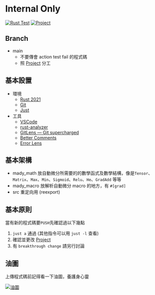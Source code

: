 # Internal Only

[![Rust Test](https://github.com/MDResearch/research/actions/workflows/rust.yml/badge.svg)](https://github.com/MDResearch/research/actions/workflows/rust.yml) [![Project](https://img.shields.io/badge/Project-WIP-brightgreen)](https://github.com/orgs/MDResearch/projects/3)

## Branch

- main
  - 不要傳會 action test fail 的程式碼
  - 照 [Project](https://github.com/orgs/MDResearch/projects/3) 分工

## 基本設置

- 環境
  - [Rust 2021](https://www.rust-lang.org/tools/install)
  - [Git](https://git-scm.com/)
  - [Just](https://just.systems/)
- 工具
  - [VSCode](https://code.visualstudio.com)
  - [rust-analyzer](https://marketplace.visualstudio.com/items?itemName=matklad.rust-analyzer)
  - [GitLens — Git supercharged](https://marketplace.visualstudio.com/items?itemName=eamodio.gitlens)
  - [Better Comments](https://marketplace.visualstudio.com/items?itemName=aaron-bond.better-comments)
  - [Error Lens](https://marketplace.visualstudio.com/items?itemName=usernamehw.errorlens)

## 基本架構

- mady_math
  放自動微分所需要的的數學函式及數學結構，像是`Tensor`、`Matrix`、`Max`、`Min`、`Sigmoid`、`Relu`、`He`、`GradAdd` 等等
- mady_macro
  放解析自動微分 macro 的地方，有 `#[grad]`
- src
  重定向用 (reexport)

## 基本原則

當有新的程式碼要`PUSH`先確認過以下幾點

1. `just a` 通過 (其他指令可以用 `just -l` 查看)
2. 確認並更改 [Project](https://github.com/orgs/MDResearch/projects/3)
3. 有 `breakthrough change` 請另行討論

## 油圖

上傳程式碼前記得看一下油圖，養護身心靈

[![油圖](https://pixiv.cat/83554234-2.png)](https://www.pixiv.net/artworks/83554234)
